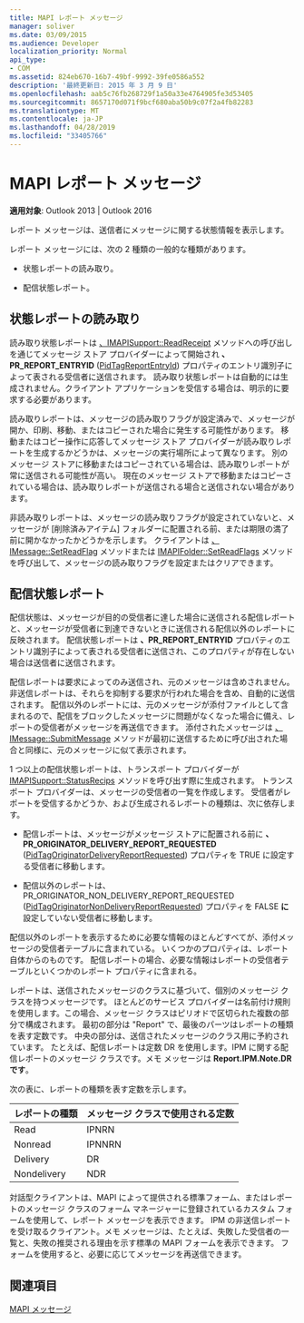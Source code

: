 ```yaml
---
title: MAPI レポート メッセージ
manager: soliver
ms.date: 03/09/2015
ms.audience: Developer
localization_priority: Normal
api_type:
- COM
ms.assetid: 824eb670-16b7-49bf-9992-39fe0586a552
description: '最終更新日: 2015 年 3 月 9 日'
ms.openlocfilehash: aab5c76fb268729f1a50a33e4764905fe3d53405
ms.sourcegitcommit: 8657170d071f9bcf680aba50b9c07f2a4fb82283
ms.translationtype: MT
ms.contentlocale: ja-JP
ms.lasthandoff: 04/28/2019
ms.locfileid: "33405766"
---
```

# <a name="mapi-report-messages"></a>MAPI レポート メッセージ

  
  
**適用対象**: Outlook 2013 | Outlook 2016 
  
レポート メッセージは、送信者にメッセージに関する状態情報を表示します。
  
レポート メッセージには、次の 2 種類の一般的な種類があります。
  
- 状態レポートの読み取り。
    
- 配信状態レポート。
    
## <a name="read-status-reports"></a>状態レポートの読み取り

読み取り状態レポートは [、IMAPISupport::ReadReceipt](imapisupport-readreceipt.md) メソッドへの呼び出しを通じてメッセージ ストア プロバイダーによって開始され **、PR_REPORT_ENTRYID** ([PidTagReportEntryId](pidtagreportentryid-canonical-property.md)) プロパティのエントリ識別子によって表される受信者に送信されます。 読み取り状態レポートは自動的には生成されません。クライアント アプリケーションを受信する場合は、明示的に要求する必要があります。
  
読み取りレポートは、メッセージの読み取りフラグが設定済みで、メッセージが開か、印刷、移動、またはコピーされた場合に発生する可能性があります。 移動またはコピー操作に応答してメッセージ ストア プロバイダーが読み取りレポートを生成するかどうかは、メッセージの実行場所によって異なります。 別のメッセージ ストアに移動またはコピーされている場合は、読み取りレポートが常に送信される可能性が高い。 現在のメッセージ ストアで移動またはコピーされている場合は、読み取りレポートが送信される場合と送信されない場合があります。 
  
非読み取りレポートは、メッセージの読み取りフラグが設定されていないと、メッセージが [削除済みアイテム] フォルダーに配置される前、または期限の満了前に開かなかったかどうかを示します。 クライアントは [、IMessage::SetReadFlag](imessage-setreadflag.md) メソッドまたは [IMAPIFolder::SetReadFlags](imapifolder-setreadflags.md) メソッドを呼び出して、メッセージの読み取りフラグを設定またはクリアできます。 
  
## <a name="delivery-status-reports"></a>配信状態レポート

配信状態は、メッセージが目的の受信者に達した場合に送信される配信レポートと、メッセージが受信者に到達できないときに送信される配信以外のレポートに反映されます。 配信状態レポートは **、PR_REPORT_ENTRYID** プロパティのエントリ識別子によって表される受信者に送信され、このプロパティが存在しない場合は送信者に送信されます。 
  
配信レポートは要求によってのみ送信され、元のメッセージは含めされません。 非送信レポートは、それらを抑制する要求が行われた場合を含め、自動的に送信されます。 配信以外のレポートには、元のメッセージが添付ファイルとして含まれるので、配信をブロックしたメッセージに問題がなくなった場合に備え、レポートの受信者がメッセージを再送信できます。 添付されたメッセージは [、IMessage::SubmitMessage](imessage-submitmessage.md) メソッドが最初に送信するために呼び出された場合と同様に、元のメッセージに似て表示されます。 
  
1 つ以上の配信状態レポートは、トランスポート プロバイダーが [IMAPISupport::StatusRecips](imapisupport-statusrecips.md) メソッドを呼び出す際に生成されます。 トランスポート プロバイダーは、メッセージの受信者の一覧を作成します。 受信者がレポートを受信するかどうか、および生成されるレポートの種類は、次に依存します。 
  
- 配信レポートは、メッセージがメッセージ ストアに配置される前に **、PR_ORIGINATOR_DELIVERY_REPORT_REQUESTED** ([PidTagOriginatorDeliveryReportRequested](pidtagoriginatordeliveryreportrequested-canonical-property.md)) プロパティを TRUE に設定する受信者に移動します。
    
- 配信以外のレポートは、PR_ORIGINATOR_NON_DELIVERY_REPORT_REQUESTED ([PidTagOriginatorNonDeliveryReportRequested](pidtagoriginatornondeliveryreportrequested-canonical-property.md)) プロパティを FALSE **に** 設定していない受信者に移動します。 
    
配信以外のレポートを表示するために必要な情報のほとんどすべてが、添付メッセージの受信者テーブルに含まれている。 いくつかのプロパティは、レポート自体からのものです。 配信レポートの場合、必要な情報はレポートの受信者テーブルといくつかのレポート プロパティに含まれる。 
  
レポートは、送信されたメッセージのクラスに基づいて、個別のメッセージ クラスを持つメッセージです。 ほとんどのサービス プロバイダーは名前付け規則を使用します。この場合、メッセージ クラスはピリオドで区切られた複数の部分で構成されます。 最初の部分は "Report" で、最後のパーツはレポートの種類を表す定数です。 中央の部分は、送信されたメッセージのクラス用に予約されています。 たとえば、配信レポートは定数 DR を使用します。IPM に関する配信レポートのメッセージ クラスです。メモ メッセージは **Report.IPM.Note.DR です**。
  
次の表に、レポートの種類を表す定数を示します。
  
|**レポートの種類**|**メッセージ クラスで使用される定数**|
|:-----|:-----|
|Read  <br/> |IPNRN  <br/> |
|Nonread  <br/> |IPNNRN  <br/> |
|Delivery  <br/> |DR  <br/> |
|Nondelivery  <br/> |NDR  <br/> |
   
対話型クライアントは、MAPI によって提供される標準フォーム、またはレポートのメッセージ クラスのフォーム マネージャーに登録されているカスタム フォームを使用して、レポート メッセージを表示できます。 IPM の非送信レポートを受け取るクライアント。メモ メッセージは、たとえば、失敗した受信者の一覧と、失敗の推奨される理由を示す標準の MAPI フォームを表示できます。 フォームを使用すると、必要に応じてメッセージを再送信できます。 
  
## <a name="see-also"></a>関連項目



[MAPI メッセージ](mapi-messages.md)

